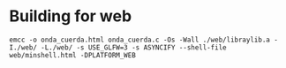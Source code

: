 # Building for web

`emcc -o onda_cuerda.html onda_cuerda.c -Os -Wall ./web/libraylib.a -I./web/ -L./web/ -s USE_GLFW=3 -s ASYNCIFY --shell-file web/minshell.html -DPLATFORM_WEB`
